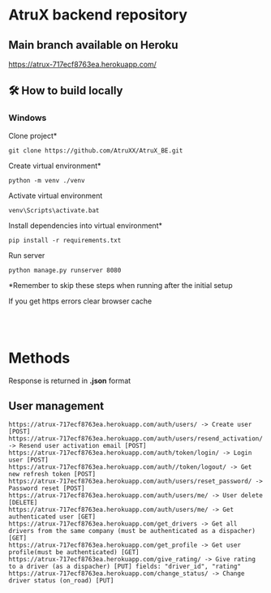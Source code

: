 # AtruX backend repository

## Main branch available on Heroku

https://atrux-717ecf8763ea.herokuapp.com/

## 🛠 How to build locally 

### Windows

Clone project*

    git clone https://github.com/AtruXX/AtruX_BE.git

Create virtual environment*
    
    python -m venv ./venv

Activate virtual environment

    venv\Scripts\activate.bat

Install dependencies into virtual environment*

    pip install -r requirements.txt

Run server 
    
    python manage.py runserver 8080

*Remember to skip these steps when running after the initial setup

If you get https errors clear browser cache

<br><br>

# Methods

Response is returned in **.json** format

## <b>User management</b>
    https://atrux-717ecf8763ea.herokuapp.com/auth/users/ -> Create user [POST]
    https://atrux-717ecf8763ea.herokuapp.com/auth/users/resend_activation/ -> Resend user activation email [POST]
    https://atrux-717ecf8763ea.herokuapp.com/auth/token/login/ -> Login user [POST]
    https://atrux-717ecf8763ea.herokuapp.com/auth//token/logout/ -> Get new refresh token [POST]
    https://atrux-717ecf8763ea.herokuapp.com/auth/users/reset_password/ -> Password reset [POST]
    https://atrux-717ecf8763ea.herokuapp.com/auth/users/me/ -> User delete [DELETE]
    https://atrux-717ecf8763ea.herokuapp.com/auth/users/me/ -> Get authenticated user [GET]
    https://atrux-717ecf8763ea.herokuapp.com/get_drivers -> Get all drivers from the same company (must be authenticated as a dispacher) [GET]
    https://atrux-717ecf8763ea.herokuapp.com/get_profile -> Get user profile(must be authenticated) [GET]
    https://atrux-717ecf8763ea.herokuapp.com/give_rating/ -> Give rating to a driver (as a dispacher) [PUT] fields: "driver_id", "rating"
    https://atrux-717ecf8763ea.herokuapp.com/change_status/ -> Change driver status (on_road) [PUT]
    
